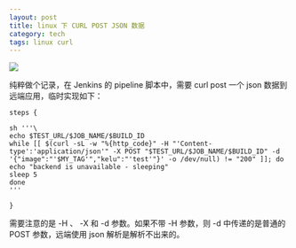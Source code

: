```yaml
---
layout: post
title: linux 下 CURL POST JSON 数据
category: tech
tags: linux curl
---
```

![](https://cdn.kelu.org/blog/tags/linux.jpg)

纯粹做个记录，在 Jenkins 的 pipeline 脚本中，需要 curl post 一个 json 数据到远端应用，临时实现如下：

```
steps {

sh '''\
echo $TEST_URL/$JOB_NAME/$BUILD_ID
while [[ $(curl -sL -w "%{http_code}" -H "'Content-type':'application/json'" -X POST "$TEST_URL/$JOB_NAME/$BUILD_ID" -d '{"image":"'$MY_TAG'","kelu":"'test'"}' -o /dev/null) != "200" ]]; do
echo "backend is unavailable - sleeping"
sleep 5
done
'''

}
```

需要注意的是 -H 、 -X 和 -d 参数。如果不带 -H 参数，则 -d 中传递的是普通的 POST 参数，远端使用 json 解析是解析不出来的。